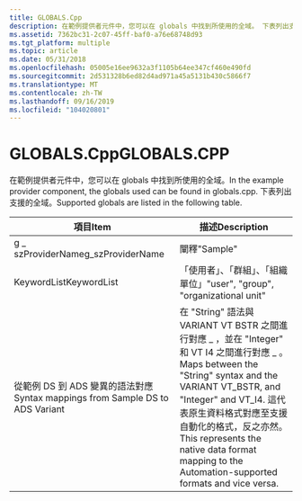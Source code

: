 ```yaml
---
title: GLOBALS.Cpp
description: 在範例提供者元件中，您可以在 globals 中找到所使用的全域。 下表列出支援的全域。
ms.assetid: 7362bc31-2c07-45ff-baf0-a76e68748d93
ms.tgt_platform: multiple
ms.topic: article
ms.date: 05/31/2018
ms.openlocfilehash: 05005e16ee9632a3f1105b64ee347cf460e490fd
ms.sourcegitcommit: 2d531328b6ed82d4ad971a45a5131b430c5866f7
ms.translationtype: MT
ms.contentlocale: zh-TW
ms.lasthandoff: 09/16/2019
ms.locfileid: "104020801"
---
```

# <a name="globalscpp"></a><span data-ttu-id="bd97c-104">GLOBALS.Cpp</span><span class="sxs-lookup"><span data-stu-id="bd97c-104">GLOBALS.CPP</span></span>

<span data-ttu-id="bd97c-105">在範例提供者元件中，您可以在 globals 中找到所使用的全域。</span><span class="sxs-lookup"><span data-stu-id="bd97c-105">In the example provider component, the globals used can be found in globals.cpp.</span></span> <span data-ttu-id="bd97c-106">下表列出支援的全域。</span><span class="sxs-lookup"><span data-stu-id="bd97c-106">Supported globals are listed in the following table.</span></span>



| <span data-ttu-id="bd97c-107">項目</span><span class="sxs-lookup"><span data-stu-id="bd97c-107">Item</span></span>                                          | <span data-ttu-id="bd97c-108">描述</span><span class="sxs-lookup"><span data-stu-id="bd97c-108">Description</span></span>                                                                                                                                                                             |
|-----------------------------------------------|-----------------------------------------------------------------------------------------------------------------------------------------------------------------------------------------|
| <span data-ttu-id="bd97c-109">g \_ szProviderName</span><span class="sxs-lookup"><span data-stu-id="bd97c-109">g\_szProviderName</span></span>                             | <span data-ttu-id="bd97c-110">闡釋</span><span class="sxs-lookup"><span data-stu-id="bd97c-110">"Sample"</span></span>                                                                                                                                                                                |
| <span data-ttu-id="bd97c-111">KeywordList</span><span class="sxs-lookup"><span data-stu-id="bd97c-111">KeywordList</span></span>                                   | <span data-ttu-id="bd97c-112">「使用者」、「群組」、「組織單位」</span><span class="sxs-lookup"><span data-stu-id="bd97c-112">"user", "group", "organizational unit"</span></span>                                                                                                                                                  |
| <span data-ttu-id="bd97c-113">從範例 DS 到 ADS 變異的語法對應</span><span class="sxs-lookup"><span data-stu-id="bd97c-113">Syntax mappings from Sample DS to ADS Variant</span></span> | <span data-ttu-id="bd97c-114">在 "String" 語法與 VARIANT VT BSTR 之間進行對應 \_ ，並在 "Integer" 和 VT I4 之間進行對應 \_ 。</span><span class="sxs-lookup"><span data-stu-id="bd97c-114">Maps between the "String" syntax and the VARIANT VT\_BSTR, and "Integer" and VT\_I4.</span></span> <span data-ttu-id="bd97c-115">這代表原生資料格式對應至支援自動化的格式，反之亦然。</span><span class="sxs-lookup"><span data-stu-id="bd97c-115">This represents the native data format mapping to the Automation-supported formats and vice versa.</span></span> |



 

 

 




